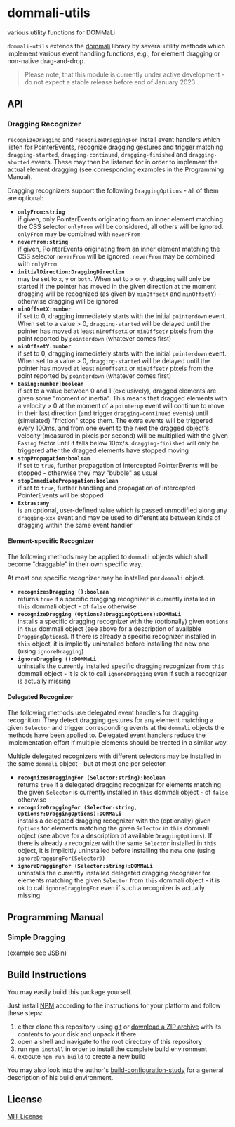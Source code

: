 # dommali-utils #

various utility functions for DOMMaLi

`dommali-utils` extends the [dommali](https://github.com/rozek/dommali) library by several utility methods which implement various event handling functions, e.g., for element dragging or non-native drag-and-drop.

> Please note, that this module is currently under active development - do not expect a stable release before end of January 2023



## API ##

### Dragging Recognizer ###

`recognizeDragging` and `recognizeDraggingFor` install event handlers which listen for PointerEvents, recognize dragging gestures and trigger matching `dragging-started`, `dragging-continued`, `dragging-finished` and `dragging-aborted` events. These may then be listened for in order to implement the actual element dragging (see corresponding examples in the Programming Manual).

Dragging recognizers support the following `DraggingOptions` - all of them are optional:

* **`onlyFrom:string`**<br>if given, only PointerEvents originating from an inner element matching the CSS selector `onlyFrom` will be considered, all others will be ignored. `onlyFrom` may be combined with `neverFrom`
* **`neverFrom:string`**<br>if given, PointerEvents originating from an inner element matching the CSS selector `neverFrom` will be ignored. `neverFrom` may be combined with `onlyFrom`
* **`initialDirection:DraggingDirection`**<br>may be set to `x`, `y` or `both`. When set to `x` or `y`, dragging will only be started if the pointer has moved in the given direction at the moment dragging will be recognized (as given by `minOffsetX` and `minOffsetY`) - otherwise dragging will be ignored
* **`minOffsetX:number`**<br>if set to 0, dragging immediately starts with the initial `pointerdown` event. When set to a value > 0, `dragging-started` will be delayed until the pointer has moved at least `minOffsetX` or `minOffsetY` pixels from the point reported by `pointerdown` (whatever comes first)
* **`minOffsetY:number`**<br>if set to 0, dragging immediately starts with the initial `pointerdown` event. When set to a value > 0, `dragging-started` will be delayed until the pointer has moved at least `minOffsetX` or `minOffsetY` pixels from the point reported by `pointerdown` (whatever comes first)
* **`Easing:number|boolean`**<br>if set to a value between 0 and 1 (exclusively), dragged elements are given some "moment of inertia". This means that dragged elements with a velocity > 0 at the moment of a `pointerup` event will continue to move in their last direction (and trigger `dragging-continued` events) until (simulated) "friction" stops them. The extra events will be triggered every 100ms, and from one event to the next the dragged object's velocity (measured in pixels per second) will be multiplied with the given `Easing` factor until it falls below 10px/s. `dragging-finished` will only be triggered after the dragged elements have stopped moving
* **`stopPropagation:boolean`**<br>if set to `true`, further propagation of intercepted PointerEvents will be stopped - otherwise they may "bubble" as usual
* **`stopImmediatePropagation:boolean`**<br>if set to `true`, further handling and propagation of intercepted PointerEvents will be stopped
* **`Extras:any`**<br>is an optional, user-defined value which is passed unmodified along any `dragging-xxx` event and may be used to differentiate between kinds of dragging within the same event handler

#### Element-specific Recognizer ####

The following methods may be applied to `dommali` objects which shall become "draggable" in their own specific way.

At most one specific recognizer may be installed per `dommali` object.

* **`recognizesDragging ():boolean`**<br>returns `true` if a specific dragging recognizer is currently installed in `this` dommali object - of `false` otherwise
* **`recognizeDragging (Options?:DraggingOptions):DOMMaLi`**<br>installs a specific dragging recognizer with the (optionally) given `Options` in `this` dommali object (see above for a description of available `DraggingOptions`). If there is already a specific recognizer installed in `this` object, it is implicitly uninstalled before installing the new one (using `ignoreDragging`)
* **`ignoreDragging ():DOMMaLi`**<br>uninstalls the currently installed specific dragging recognizer from `this` dommali object - it is ok to call `ignoreDragging` even if such a recognizer is actually missing

#### Delegated Recognizer ####

The following methods use delegated event handlers for dragging recognition. They detect dragging gestures for any element matching a given `Selector` and trigger corresponding events at the `dommali` objects the methods have been applied to. Delegated event handlers reduce the implementation effort if multiple elements should be treated in a similar way.

Multiple delegated recognizers with different selectors may be installed in the same `dommali` object - but at most one per selector.

* **`recognizesDraggingFor (Selector:string):boolean`**<br>returns `true` if a delegated dragging recognizer for elements matching the given `Selector` is currently installed in `this` dommali object - of `false` otherwise
* **`recognizeDraggingFor (Selector:string, Options?:DraggingOptions):DOMMaLi`**<br>installs a delegated dragging recognizer with the (optionally) given `Options` for elements matching the given `Selector` in `this` dommali object (see above for a description of available `DraggingOptions`). If there is already a recognizer with the same `Selector` installed in `this` object, it is implicitly uninstalled before installing the new one (using `ignoreDraggingFor(Selector)`)
* **`ignoreDraggingFor (Selector:string):DOMMaLi`**<br>uninstalls the currently installed delegated dragging recognizer for elements matching the given `Selector` from `this` dommali object - it is ok to call `ignoreDraggingFor` even if such a recognizer is actually missing



## Programming Manual ##

### Simple Dragging ###

(example see [JSBin](https://jsbin.com/qomisod))





## Build Instructions ##

You may easily build this package yourself.

Just install [NPM](https://docs.npmjs.com/) according to the instructions for your platform and follow these steps:

1. either clone this repository using [git](https://git-scm.com/) or [download a ZIP archive](https://github.com/rozek/dommali-utils/archive/refs/heads/main.zip) with its contents to your disk and unpack it there 
2. open a shell and navigate to the root directory of this repository
3. run `npm install` in order to install the complete build environment
4. execute `npm run build` to create a new build

You may also look into the author's [build-configuration-study](https://github.com/rozek/build-configuration-study) for a general description of his build environment.

## License ##

[MIT License](LICENSE.md)
